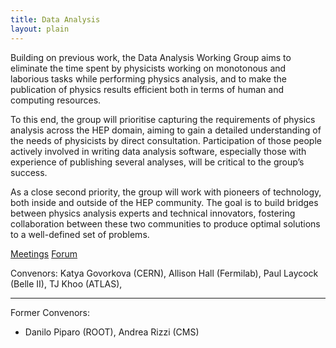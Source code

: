 ```yaml
---
title: Data Analysis
layout: plain
---
```


Building on previous work, the Data Analysis Working Group aims to eliminate
the time spent by physicists working on monotonous and laborious tasks while
performing physics analysis, and to make the publication of physics results
efficient both in terms of human and computing resources.

To this end, the group will prioritise capturing the requirements of physics
analysis across the HEP domain, aiming to gain a detailed understanding of the
needs of physicists by direct consultation. Participation of those people
actively involved in writing data analysis software, especially those with
experience of publishing several analyses, will be critical to the group’s
success.

As a close second priority, the group will work with pioneers of technology,
both inside and outside of the HEP community. The goal is to build bridges
between physics analysis experts and technical innovators, fostering
collaboration between these two communities to produce optimal solutions to a 
well-defined set of problems.

[Meetings](https://indico.cern.ch/category/10914)
[Forum](https://groups.google.com/forum/#!forum/hsf-analysis-wg)

Convenors: Katya Govorkova (CERN), Allison Hall (Fermilab), Paul Laycock (Belle II), TJ Khoo (ATLAS), 

---

Former Convenors:
- Danilo Piparo (ROOT), Andrea Rizzi (CMS)
